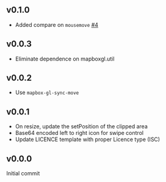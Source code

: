 v0.1.0
---

- Added compare on `mousemove` [#4](https://github.com/mapbox/mapbox-gl-compare/issues/4)

v0.0.3
---

- Eliminate dependence on mapboxgl.util

v0.0.2
---

- Use `mapbox-gl-sync-move`

v0.0.1
---

- On resize, update the setPosition of the clipped area
- Base64 encoded left to right icon for swipe control
- Update LICENCE template with proper Licence type (ISC)

v0.0.0
---

Initial commit

